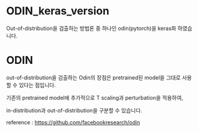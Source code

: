 # ODIN_keras_version
Out-of-distribution을 검출하는 방법론 중 하나인 odin(pytorch)을 keras화 하였습니다.


# ODIN

out-of-distribution을 검출하는 Odin의 장점은 pretrained된 model을 그대로 사용할 수 있다는 점입니다.

기존의 pretrained model에 추가적으로 T scaling과 perturbation을 적용하여,

in-distribution과 out-of-distribution을 구분할 수 있습니다.

reference : https://github.com/facebookresearch/odin

